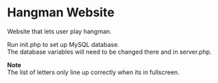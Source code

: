# Hangman Website

Website that lets user play hangman.

Run init.php to set up MySQL database.       
The database variables will need to be changed there and in server.php.

**Note**     
The list of letters only line up correctly when its in fullscreen.
